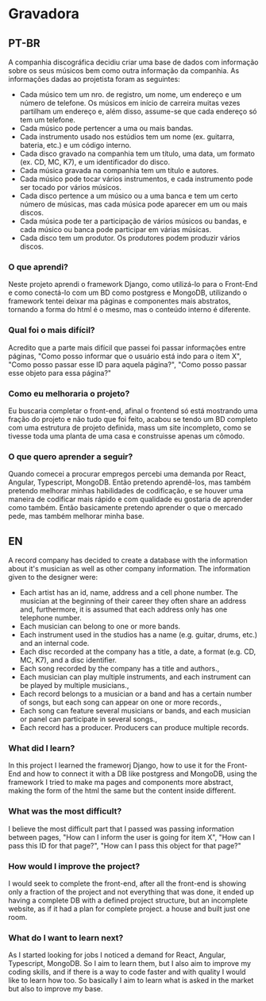 # Gravadora
## PT-BR
  A companhia discográfica decidiu criar uma base de dados com informação sobre os seus músicos bem como outra informação da companhia. As informações dadas ao projetista foram as seguintes:
  - Cada músico tem um nro. de registro, um nome, um endereço e um número de telefone. Os músicos em início de carreira muitas vezes partilham um endereço e, além disso, assume-se que cada endereço só tem um telefone.
  - Cada músico pode pertencer a uma ou mais bandas.
  - Cada instrumento usado nos estúdios tem um nome (ex. guitarra, bateria, etc.) e um código interno.
  - Cada disco gravado na companhia tem um título, uma data, um formato (ex. CD, MC, K7), e um identificador do disco.
  - Cada música gravada na companhia tem um título e autores.
  - Cada músico pode tocar vários instrumentos, e cada instrumento pode ser tocado por vários músicos.
  - Cada disco pertence a um músico ou a uma banca e tem um certo número de músicas, mas cada música pode aparecer em um ou mais discos.
  - Cada música pode ter a participação de vários músicos ou bandas, e cada músico ou banca pode participar em várias músicas.
  - Cada disco tem um produtor. Os produtores podem produzir vários discos.
  ### O que aprendi?
  Neste projeto aprendi o framework Django, como utilizá-lo para o Front-End e como conectá-lo com um BD como postgress e MongoDB, utilizando o framework tentei deixar ma páginas e componentes mais abstratos, tornando a forma do html é o mesmo, mas o conteúdo interno é diferente.
  ### Qual foi o mais difícil?
  Acredito que a parte mais difícil que passei foi passar informações entre páginas, "Como posso informar que o usuário está indo para o item X", "Como posso passar esse ID para aquela página?", "Como posso passar esse objeto para essa página?"
  ### Como eu melhoraria o projeto?
  Eu buscaria completar o front-end, afinal o frontend só está mostrando uma fração do projeto e não tudo que foi feito, acabou se tendo um BD completo com uma estrutura de projeto definida, mass um site incompleto, como se tivesse toda uma planta de uma casa e construisse apenas um cômodo.
  ### O que quero aprender a seguir?
  Quando comecei a procurar empregos percebi uma demanda por React, Angular, Typescript, MongoDB. Então pretendo aprendê-los, mas também pretendo melhorar minhas habilidades de codificação, e se houver uma maneira de codificar mais rápido e com qualidade eu gostaria de aprender como também. Então basicamente pretendo aprender o que o mercado pede, mas também melhorar minha base.

## EN
  A record company has decided to create a database with the information about it's musician as well as other company information. The information given to the designer were:
  - Each artist has an id, name, address and a cell phone number. The musician at the beginning of their career they often share an address and, furthermore, it is assumed that each address only has one telephone number.
  - Each musician can belong to one or more bands.
  - Each instrument used in the studios has a name (e.g. guitar, drums, etc.) and an internal code.
  - Each disc recorded at the company has a title, a date, a format (e.g. CD, MC, K7), and a disc identifier.
  - Each song recorded by the company has a title and authors.,
  - Each musician can play multiple instruments, and each instrument can be played by multiple musicians.,
  - Each record belongs to a musician or a band and has a certain number of songs, but each song can appear on one or more records.,
  - Each song can feature several musicians or bands, and each musician or panel can participate in several songs.,
  - Each record has a producer. Producers can produce multiple records.
  ### What did I learn?
  In this project I learned the frameworj Django, how to use it for the Front-End and how to connect it with a DB like postgress and MongoDB, using the framework I tried to make ma pages and components more abstract, making the form of the html the same but the content inside different.

  ### What was the most difficult?
  I believe the most difficult part that I passed was passing information between pages, "How can I inform the user is going for item X", "How can I pass this ID for that page?", "How can I pass this object for that page?"

  ### How would I improve the project?
  I would seek to complete the front-end, after all the front-end is showing only a fraction of the project and not everything that was done, it ended up having a complete DB with a defined project structure, but an incomplete website, as if it had a plan for complete project. a house and built just one room.

  ### What do I want to learn next?
  As I started looking for jobs I noticed a demand for React, Angular, Typescript, MongoDB. So I aim to learn them, but I also aim to improve my coding skills, and if there is a way to code faster and with quality I would like to learn how too. So basically I aim to learn what is asked in the market but also to improve my base.
